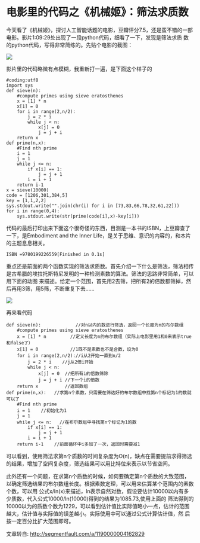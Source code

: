 # 电影里的代码之《机械姬》：筛法求质数

今天看了《机械姬》，探讨人工智能话题的电影，豆瓣评分7.5，还是蛮不错的一部电影。影片1:09:29处出现了一段python代码，细看了一下，发现是筛法求质
数的python代码，写得非常简练的。先贴个电影的截图：

![](http://segmentfault.com/img/bVrC3n)

影片里的代码略微有点模糊，我重新打一遍，是下面这个样子的

    
    
    
    #coding:utf8
    import sys
    def sieve(n):
        #compute primes using sieve eratosthenes
        x = [1] * n
        x[1] = 0
        for i in range(2,n/2):
            j = 2 * i
            while j < n:
                x[j] = 0
                j = j + i
        return x
    def prime(n,x):
        #Find nth prime
        i = 1
        j = 1
        while j <= n:
            if x[i] == 1:
                j = j + 1
            i = i + 1
        return i-1
    x = sieve(10000)
    code = [1206,301,384,5]
    key = [1,1,2,2]
    sys.stdout.write("".join(chr(i) for i in [73,83,66,78,32,61,22]))
    for i in range(0,4):
        sys.stdout.write(str(prime(code[i],x)-key[i]))

代码的最后打印出来下面这个很奇怪的东西，目测是一本书的ISBN，上豆瓣查了一下，是Embodiment and the Inner
Life，是关于思维、意识的内容的，和本片的主题息息相关。

    
    
    ISBN =9780199226559[Finished in 0.1s]

重点还是前面的两个函数实现的筛法求质数。首先介绍一下什么是筛法，筛法相传是古希腊的埃拉托斯特尼发明的一种检测素数的算法。筛法的思路非常简单，可以用下面的动图
来描述。给定一个范围，首先用2去筛，把所有2的倍数都筛掉，然后再用3筛，用5筛，不断重复下去......

![](http://segmentfault.com/img/bVcNM5)

再来看代码

    
    
    def sieve(n):             //对n以内的数进行筛选，返回一个长度为n的布尔数组
        #compute primes using sieve eratosthenes
        x = [1] * n         //定义长度为n的布尔数组（实际上电影里用1和0来表示true和false了）
        x[1] = 0            //1既不是素数也不是合数，设为0
        for i in range(2,n/2)://i从2开始一直到n/2
            j = 2 * i    //j从2倍i开始
            while j < n:
                x[j] = 0  //把所有i的倍数筛除
                j = j + i //下一个i的倍数
        return x          //返回数组
    def prime(n,x):   //求第n个素数，只需要在筛选好的布尔数组中找第n个标记为1的数就可以了
        #Find nth prime
        i = 1    //初始化为1
        j = 1
        while j <= n:   //在布尔数组中寻找第n个标记为1的数
            if x[i] == 1:
                j = j + 1
            i = i + 1
        return i-1    //前面循环中i多加了一次，返回时需要减1

可以看到，使用筛法求第n个质数的时间复杂度为O(n)，缺点在需要提前求得筛选的结果，增加了空间复杂度，筛选结果可以用比特位来表示以节省空间。

  

此外还有一个问题，在求第n个质数的时候，如何要确定第n个质数的大致范围，以确定筛选结果的布尔数组长度。根据素数定理，可以用来估算某个范围内的素数个数，可以用
公式x/ln(x)来描述，ln表示自然对数，假设要估计10000以内有多少质数，代入公式10000/ln(10000)得到的结果为1085.73,使用上面的
筛法得到的10000以为的质数个数为1229，可以看到估计值比实际值略小一点，估计的范围越大，估计值与实际值的误差越小。实际使用中可以通过公式计算估计值，然
后按一定百分比扩大范围即可。

  

文章转自: http://segmentfault.com/a/1190000004162829

